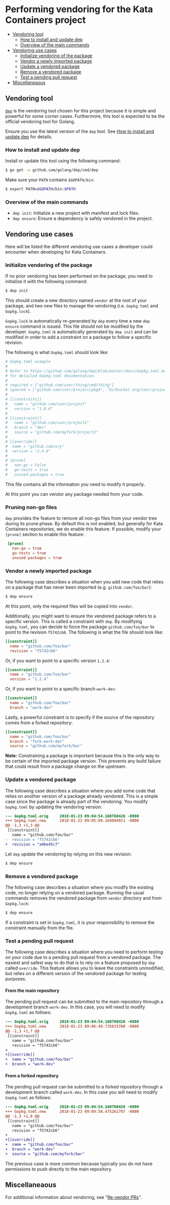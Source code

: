 # Performing vendoring for the Kata Containers project

* [Vendoring tool](#vendoring-tool)
    * [How to install and update dep](#how-to-install-and-update-dep)
    * [Overview of the main commands](#overview-of-the-main-commands)
* [Vendoring use cases](#vendoring-use-cases)
    * [Initialize vendoring of the package](#initialize-vendoring-of-the-package)
    * [Vendor a newly imported package](#vendor-a-newly-imported-package)
    * [Update a vendored package](#update-a-vendored-package)
    * [Remove a vendored package](#remove-a-vendored-package)
    * [Test a pending pull request](#test-a-pending-pull-request)
* [Miscellaneaous](#miscellaneaous)

## Vendoring tool

[`dep`](https://github.com/golang/dep) is the vendoring tool chosen for this
project because it is simple and powerful for some corner cases. Furthermore,
this tool is expected to be the official vendoring tool for Golang.

Ensure you use the latest version of the `dep` tool. See 
[How to install and update dep](#how-to-install-and-update-dep) for details.

### How to install and update dep

Install or update this tool using the following command:
```bash
$ go get -u github.com/golang/dep/cmd/dep
```

Make sure your `PATH` contains `$GOPATH/bin`:
```bash
$ export PATH=$GOPATH/bin:$PATH
```

### Overview of the main commands

- `dep init`: Initialize a new project with manifest and lock files.
- `dep ensure`: Ensure a dependency is safely vendored in the project.

## Vendoring use cases

Here will be listed the different vendoring use cases a developer could
encounter when developing for Kata Containers.

### Initialize vendoring of the package

If no prior vendoring has been performed on the package, you need to
initialize it with the following command:
```bash
$ dep init
```

This should create a new directory named `vendor` at the root of your
package, and two new files to manage the vendoring (i.e. `Gopkg.toml`
and `Gopkg.lock`).

`Gopkg.lock` is automatically re-generated by `dep` every time a new
`dep ensure` command is issued. This file should not be modified by the
developer.
`Gopkg.toml` is automatically generated by `dep init` and can be modified
in order to add a constraint on a package to follow a specific revision.

The following is what `Gopkg.toml` should look like:
```toml
# Gopkg.toml example
#
# Refer to https://github.com/golang/dep/blob/master/docs/Gopkg.toml.md
# for detailed Gopkg.toml documentation.
#
# required = ["github.com/user/thing/cmd/thing"]
# ignored = ["github.com/user/project/pkgX", "bitbucket.org/user/project/pkgA/pkgY"]
#
# [[constraint]]
#   name = "github.com/user/project"
#   version = "1.0.0"
#
# [[constraint]]
#   name = "github.com/user/project2"
#   branch = "dev"
#   source = "github.com/myfork/project2"
#
# [[override]]
#  name = "github.com/x/y"
#  version = "2.4.0"
#
# [prune]
#   non-go = false
#   go-tests = true
#   unused-packages = true
```

This file contains all the information you need to modify it properly.

At this point you can vendor any package needed from your code.

### Pruning non-go files

`dep` provides the feature to remove all non-go files from your vendor tree
during its prune phase. By default this is not enabled, but generally for
Kata Containers repositories, we do enable this feature. If possible, modify your
`[prune]` section to enable this feature:

```toml
 [prune]
   non-go = true
   go-tests = true
   unused-packages = true
```

### Vendor a newly imported package

The following case describes a situation when you add new code that relies
on a package that has never been imported (e.g. `github.com/foo/bar`):
```bash
$ dep ensure
```

At this point, only the required files will be copied into `vendor`.

Additionally, you might want to ensure the vendored package refers to a
specific version. This is called a constraint with `dep`. By modifying
`Gopkg.toml`, you can decide to force the package `github.com/foo/bar` to
point to the revision `f5742cb6`. The following is what the file should look
like:
```toml
[[constraint]]
  name = "github.com/foo/bar"
  revision = "f5742cb6"
```

Or, if you want to point to a specific version `1.2.4`:
```toml
[[constraint]]
  name = "github.com/foo/bar"
  version = "1.2.4"
```

Or, if you want to point to a specific branch `work-dev`:
```toml
[[constraint]]
  name = "github.com/foo/bar"
  branch = "work-dev"
```

Lastly, a powerful constraint is to specify if the source of the repository
comes from a forked repository:
```toml
[[constraint]]
  name = "github.com/foo/bar"
  branch = "fork-work-dev"
  source = "github.com/myfork/bar"
```

__Note:__ Constraining a package is important because this is the only way to
be certain of the imported package version. This prevents any build failure
that could result from a package change on the upstream.

### Update a vendored package

The following case describes a situation where you add some code that relies
on another version of a package already vendored. This is a simple case since
the package is already part of the vendoring. You modify `Gopkg.toml` by
updating the vendoring version:

```diff
--- Gopkg.toml.orig     2018-01-23 09:04:54.160760426 -0800
+++ Gopkg.toml.new      2018-01-23 09:05:09.164094911 -0800
@@ -1,3 +1,3 @@
 [[constraint]]
   name = "github.com/foo/bar"
-  revision = "f5742cb6"
+  revision = "a4be45c7"
```

Let `dep` update the vendoring by relying on this new revision:
```bash
$ dep ensure
```

### Remove a vendored package

The following case describes a situation where you modify the existing
code, no longer relying on a vendored package. Running the usual commands
removes the vendored package from `vendor` directory and from
`Gopkg.lock`:
```bash
$ dep ensure
```

If a constraint is set in `Gopkg.toml`, it is your responsibility to remove
the constraint manually from the file.

### Test a pending pull request

The following case describes a situation where you need to perform testing
on your code due to a pending pull request from a vendored package.
The easiest and safest way to do that is to rely on a feature proposed
by `dep` called `override`. This feature allows you to leave the constraints
unmodified, but relies on a different version of the vendored package for
testing purposes.

#### From the main repository

The pending pull request can be submitted to the main repository through a
development branch `work-dev`. In this case, you will need to modify
`Gopkg.toml` as follows:

```diff
--- Gopkg.toml.orig     2018-01-23 09:04:54.160760426 -0800
+++ Gopkg.toml.new      2018-01-23 09:06:49.735633780 -0800
@@ -1,3 +1,7 @@
 [[constraint]]
   name = "github.com/foo/bar"
   revision = "f5742cb6"
+
+[[override]]
+  name = "github.com/foo/bar"
+  branch = "work-dev"
```

#### From a forked repository

The pending pull request can be submitted to a forked repository through a
development branch called `work-dev`. In this case you will need to modify
`Gopkg.toml` as follows:

```diff
--- Gopkg.toml.orig     2018-01-23 09:04:54.160760426 -0800
+++ Gopkg.toml.new      2018-01-23 09:09:58.475261707 -0800
@@ -1,3 +1,8 @@
 [[constraint]]
   name = "github.com/foo/bar"
   revision = "f5742cb6"
+
+[[override]]
+  name = "github.com/foo/bar"
+  branch = "work-dev"
+  source = "github.com/myfork/bar"
```

The previous case is more common because typically you do not have permissions
to push directly to the main repository.

## Miscellaneaous

For additional information about vendoring, see
"[Re-vendor PRs](https://github.com/kata-containers/community/blob/master/CONTRIBUTING.md#re-vendor-prs)".
